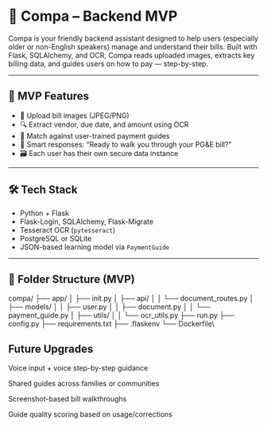 # 🧠 Compa – Backend MVP

Compa is your friendly backend assistant designed to help users (especially older or non-English speakers) manage and understand their bills. Built with Flask, SQLAlchemy, and OCR, Compa reads uploaded images, extracts key billing data, and guides users on how to pay — step-by-step.

---

## 🚀 MVP Features

- 🧾 Upload bill images (JPEG/PNG)
- 🔍 Extract vendor, due date, and amount using OCR
- 🧠 Match against user-trained payment guides
- 💬 Smart responses: “Ready to walk you through your PG&E bill?”
- 🗃️ Each user has their own secure data instance

---

## 🛠️ Tech Stack

- Python + Flask
- Flask-Login, SQLAlchemy, Flask-Migrate
- Tesseract OCR (`pytesseract`)
- PostgreSQL or SQLite
- JSON-based learning model via `PaymentGuide`

---

## 📁 Folder Structure (MVP)

compa/
├── app/
│ ├── init.py
│ ├── api/
│ │ └── document_routes.py
│ ├── models/
│ │ ├── user.py
│ │ ├── document.py
│ │ └── payment_guide.py
│ ├── utils/
│ │ └── ocr_utils.py
├── run.py
├── config.py
├── requirements.txt
├── .flaskenv
└── Dockerfile\



## Future Upgrades

Voice input + voice step-by-step guidance

Shared guides across families or communities

Screenshot-based bill walkthroughs

Guide quality scoring based on usage/corrections
## 
